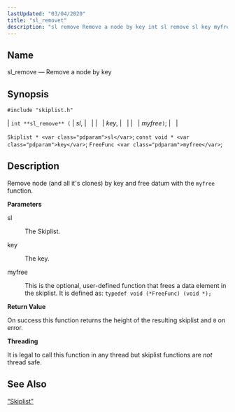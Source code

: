 ```yaml
---
lastUpdated: "03/04/2020"
title: "sl_removet"
description: "sl remove Remove a node by key int sl remove sl key myfree Skiplist sl const void key Free Func myfree Remove node and all it's clones by key and free datum with the myfree function sl The Skiplist key The key myfree This is the optional user defined function..."
---
```


<a name="apis.sl_remove"></a> 
## Name

sl_remove — Remove a node by key

## Synopsis

`#include "skiplist.h"`

| `int **sl_remove** (` | <var class="pdparam">sl</var>, |   |
|   | <var class="pdparam">key</var>, |   |
|   | <var class="pdparam">myfree</var>`)`; |   |

`Skiplist * <var class="pdparam">sl</var>`;
`const void * <var class="pdparam">key</var>`;
`FreeFunc <var class="pdparam">myfree</var>`;<a name="idp61085968"></a> 
## Description

Remove node (and all it's clones) by key and free datum with the `myfree` function.

**<a name="idp61087664"></a> Parameters**

<dl class="variablelist">

<dt>sl</dt>

<dd>

The Skiplist.

</dd>

<dt>key</dt>

<dd>

The key.

</dd>

<dt>myfree</dt>

<dd>

This is the optional, user-defined function that frees a data element in the skiplist. It is defined as: `typedef void (*FreeFunc) (void *);`

</dd>

</dl>

**<a name="idp61094576"></a> Return Value**

On success this function returns the height of the resulting skiplist and `0` on error.

**<a name="idp61095984"></a> Threading**

It is legal to call this function in any thread but skiplist functions are *not* thread safe.

<a name="idp61097568"></a> 
## See Also

[“Skiplist”](/momentum/3/3-api/structs-skiplist)